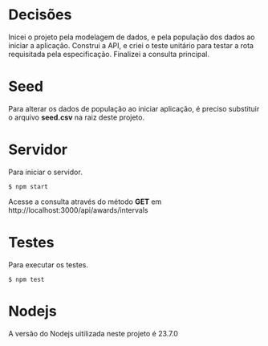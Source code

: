 # Decisões

Inicei o projeto pela modelagem de dados, e pela população dos dados ao iniciar a aplicação. Construi a API, e criei o teste unitário para testar a rota requisitada pela especificação. Finalizei a consulta principal.

# Seed

Para alterar os dados de população ao iniciar aplicação, é preciso substituir o arquivo **seed.csv** na raiz deste projeto.

# Servidor

Para iniciar o servidor.

```console
$ npm start
```

Acesse a consulta através do método **GET** em http://localhost:3000/api/awards/intervals

# Testes

Para executar os testes.

```console
$ npm test
```

# Nodejs

A versão do Nodejs uitilizada neste projeto é 23.7.0
